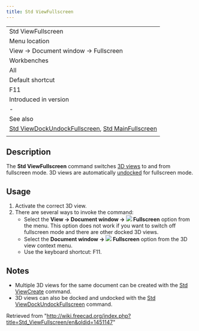 ```yaml
---
title: Std ViewFullscreen
---
```


|                                                                                                                                                              |
| ------------------------------------------------------------------------------------------------------------------------------------------------------------ |
| Std ViewFullscreen                                                                                                                                           |
| Menu location                                                                                                                                                |
| View → Document window → Fullscreen                                                                                                                          |
| Workbenches                                                                                                                                                  |
| All                                                                                                                                                          |
| Default shortcut                                                                                                                                             |
| F11                                                                                                                                                          |
| Introduced in version                                                                                                                                        |
| -                                                                                                                                                            |
| See also                                                                                                                                                     |
| [Std ViewDockUndockFullscreen](/Std_ViewDockUndockFullscreen "Std ViewDockUndockFullscreen"), [Std MainFullscreen](/Std_MainFullscreen "Std MainFullscreen") |
|                                                                                                                                                              |

## Description

The **Std ViewFullscreen** command switches [3D views](/3D_view "3D view") to and from fullscreen mode. 3D views are automatically [undocked](/Std_ViewDockUndockFullscreen "Std ViewDockUndockFullscreen") for fullscreen mode.

## Usage

1. Activate the correct 3D view.
2. There are several ways to invoke the command:
   - Select the **View → Document window → ![](/images/Std_ViewFullscreen.svg) Fullscreen** option from the menu. This option does not work if you want to switch off fullscreen mode and there are other docked 3D views.
   - Select the **Document window → ![](/images/Std_ViewFullscreen.svg) Fullscreen** option from the 3D view context menu.
   - Use the keyboard shortcut: F11.

## Notes

- Multiple 3D views for the same document can be created with the [Std ViewCreate](/Std_ViewCreate "Std ViewCreate") command.
- 3D views can also be docked and undocked with the [Std ViewDockUndockFullscreen](/Std_ViewDockUndockFullscreen "Std ViewDockUndockFullscreen") command.

Retrieved from "<http://wiki.freecad.org/index.php?title=Std_ViewFullscreen/en&oldid=1451147>"
